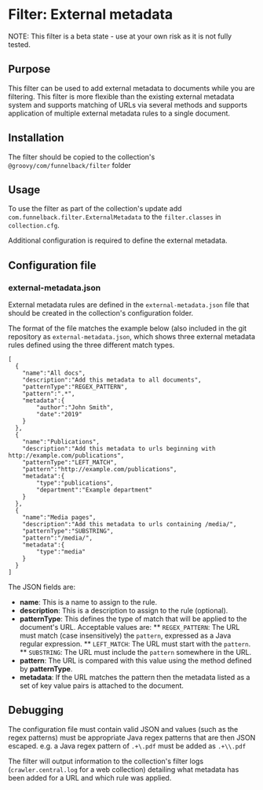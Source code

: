 # Filter: External metadata

NOTE: This filter is a beta state - use at your own risk as it is not fully tested.

## Purpose

This filter can be used to add external metadata to documents while you are filtering. This filter is more flexible than the existing external metadata system and supports matching of URLs via several methods and supports application of multiple external metadata rules to a single document.

## Installation

The filter should be copied to the collection's `@groovy/com/funnelback/filter` folder

## Usage

To use the filter as part of the collection's update add `com.funnelback.filter.ExternalMetadata` to the `filter.classes` in `collection.cfg`.  

Additional configuration is required to define the external metadata. 

## Configuration file

### external-metadata.json

External metadata rules are defined in the `external-metadata.json` file that should be created in the collection's configuration folder.

The format of the file matches the example below (also included in the git repository as `external-metadata.json`, which shows three external metadata rules defined using the three different match types.

```
[
  {
    "name":"All docs",
    "description":"Add this metadata to all documents",
    "patternType":"REGEX_PATTERN",
    "pattern":".*",
    "metadata":{
        "author":"John Smith",
        "date":"2019"
    }
  },
  {
    "name":"Publications",
    "description":"Add this metadata to urls beginning with http://example.com/publications",
    "patternType":"LEFT_MATCH",
    "pattern":"http://example.com/publications",
    "metadata":{
        "type":"publications",
        "department":"Example department"
    }
  },
  {
    "name":"Media pages",
    "description":"Add this metadata to urls containing /media/",
    "patternType":"SUBSTRING",
    "pattern":"/media/",
    "metadata":{
        "type":"media"
    }
  }
]
```

The JSON fields are:

* **name**: This is a name to assign to the rule.
* **description**: This is a description to assign to the rule (optional).
* **patternType**: This defines the type of match that will be applied to the document's URL. Acceptable values are: 
** `REGEX_PATTERN`: The URL must match (case insensitively) the `pattern`, expressed as a Java regular expression.
** `LEFT_MATCH`: The URL must start with the `pattern`.
** `SUBSTRING`: The URL must include the `pattern` somewhere in the URL.
* **pattern**: The URL is compared with this value using the method defined by **patternType**.
* **metadata**: If the URL matches the pattern then the metadata listed as a set of key value pairs is attached to the document.

## Debugging

The configuration file must contain valid JSON and values (such as the regex patterns) must be appropriate Java regex patterns that are then JSON escaped. e.g. a Java regex pattern of `.+\.pdf` must be added as `.+\\.pdf`

The filter will output information to the collection's filter logs (`crawler.central.log` for a web collection) detailing what metadata has been added for a URL and which rule was applied.

